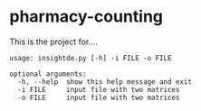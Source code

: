 # pharmacy-counting

This is the project for....

```
usage: insightde.py [-h] -i FILE -o FILE

optional arguments:
  -h, --help  show this help message and exit
  -i FILE     input file with two matrices
  -o FILE     input file with two matrices
```
